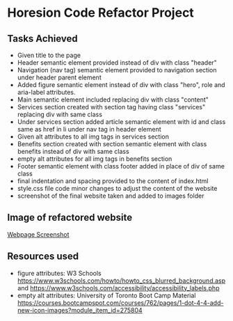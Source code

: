 # Horesion Code Refactor Project

## Tasks Achieved
* Given title to the page 
* Header semantic element provided instead of div with class "header"
* Navigation (nav tag) semantic element provided to navigation section under header parent element 
* Added figure semantic element instead of div with class "hero", role and aria-label attributes.
* Main semantic element included replacing div with class "content"
* Services section created with section tag having class "services" replacing div with same class 
* Under services section added article semantic element with id and class same as href in li under nav tag in header element
* Given alt attributes to all img tags in services section
* Benefits section created with section semantic element with class benefits instead of div with same class
* empty alt attributes for all img tags in  benefits section
* Footer semantic element with class footer added in place of div of same class
* final indentation and spacing provided to the content of index.html
* style.css file code minor changes to adjust the content of the website
* screenshot of the final website taken and added to images folder 

## Image of refactored website
[Webpage Screenshot](horesion.github.io/develop/assets/images/code-refactor-assignment1.png)

## Resources used
* figure attributes: W3 Schools  https://www.w3schools.com/howto/howto_css_blurred_background.asp and https://www.w3schools.com/accessibility/accessibility_labels.php 
* empty alt attributes: University of Toronto Boot Camp Material https://courses.bootcampspot.com/courses/762/pages/1-dot-4-4-add-new-icon-images?module_item_id=275804

